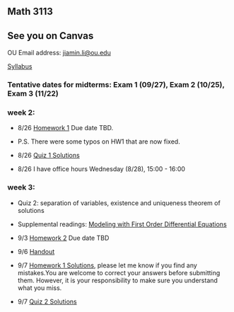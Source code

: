 
## Math 3113

## See you on Canvas

OU Email address: jiamin.li@ou.edu

[Syllabus](math3113syllabus.pdf)

### Tentative dates for midterms: Exam 1 (09/27), Exam 2 (10/25), Exam 3 (11/22)

### week 2:

- 8/26 [Homework 1](HW1.pdf) Due date TBD.
- P.S. There were some typos on HW1 that are now fixed.

- 8/26 [Quiz 1 Solutions](quiz1_key.pdf)

- 8/26 I have office hours Wednesday (8/28), 15:00 - 16:00

### week 3: 

- Quiz 2: separation of variables, existence and uniqueness theorem of solutions

- Supplemental readings: [Modeling with First Order Differential Equations](https://tutorial.math.lamar.edu/classes/de/modeling.aspx)
-  9/3 [Homework 2](HW2.pdf) Due date TBD
-  9/6 [Handout](handout1.pdf)
-  9/7 [Homework 1 Solutions](HW1_sol.pdf), please let me know if you find any mistakes.You are welcome to correct your answers before submitting them. However, it is your responsibility to make sure you understand what you miss.
-  9/7 [Quiz 2 Solutions](quiz2_key.pdf)



